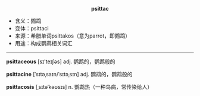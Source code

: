
**<center>psittac</center>**

- <span class="definition">含义：鹦鹉</span>
- <span class="definition">变体：psittaci</span>
- <span class="definition">来源：希腊单词psittakos（意为parrot，即鹦鹉）</span>
- <span class="definition">用途：构成鹦鹉相关词汇</span>

---

<span class="vocabulary">**psittaceous**</span> [sɪ'teɪʃәs] adj. 鹦鹉的，鹦鹉般的

<span class="vocabulary">**psittacine**</span> [ˈsɪtəˌsaɪn/ˈsɪtəˌsɪn] adj. 鹦鹉的，鹦鹉般的

<span class="vocabulary">**psittacosis**</span> [ˌsɪtəˈkəʊsɪs] n. 鹦鹉热（一种鸟病，常传染给人）
